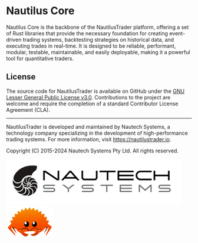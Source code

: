 # Nautilus Core

Nautilus Core is the backbone of the NautilusTrader platform, offering a set of 
Rust libraries that provide the necessary foundation for creating event-driven 
trading systems, backtesting strategies on historical data, and executing trades 
in real-time. It is designed to be reliable, performant, modular, testable, 
maintainable, and easily deployable, making it a powerful tool for quantitative 
traders.

## License

The source code for NautilusTrader is available on GitHub under the [GNU Lesser General Public License v3.0](https://www.gnu.org/licenses/lgpl-3.0.en.html).
Contributions to the project are welcome and require the completion of a standard Contributor License Agreement (CLA).

---

NautilusTrader is developed and maintained by Nautech Systems, a technology 
company specializing in the development of high-performance trading systems. 
For more information, visit https://nautilustrader.io.

Copyright (C) 2015-2024 Nautech Systems Pty Ltd. All rights reserved.

![nautechsystems](https://github.com/nautechsystems/nautilus_trader/blob/develop/docs/_images/ns-logo.png?raw=true "nautechsystems")
<img src="https://github.com/nautechsystems/nautilus_trader/blob/develop/docs/_images/ferris.png" width="128">
